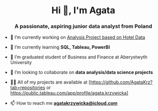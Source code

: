 <h1 align="center">Hi 👋, I'm Agata</h1>
<h3 align="center">A passionate, aspiring junior data analyst from Poland</h3>

- 🔭 I’m currently working on [Analysis Project based on Hotel Data](https://github.com/AgataKrz/Hotel-Data-Analysis)

- 🌱 I’m currently learning **SQL, Tableau, PowerBI**
 
- 🌱 I’m graduated student of Business and Finance at Aberystwyth University

- 👯 I’m looking to collaborate on **data analysis/data science projects**

- 👨‍💻 All of my projects are available at [https://github.com/AgataKrz?tab=repositories or https://public.tableau.com/app/profile/agata.krzywicka]

- 📫 How to reach me **agatakrzywicka@icloud.com**

<p align="left">
</p>
